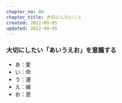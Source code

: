 ```yaml
---
chapter_no: 80
chapter_title: 大切にしたいこと
created: 2022-09-05
updated: 2022-09-05
---
```

### 大切にしたい「あいうえお」を意識する
- あ：愛
- い：命
- う：運
- え：縁
- お：恩
